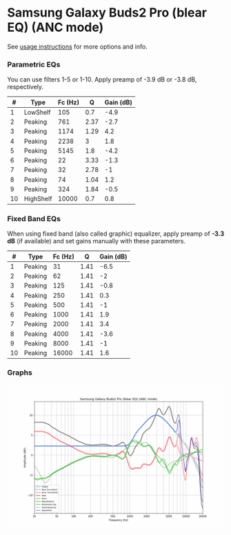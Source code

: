 # Samsung Galaxy Buds2 Pro (blear EQ) (ANC mode)
See [usage instructions](https://github.com/jaakkopasanen/AutoEq#usage) for more options and info.

### Parametric EQs
You can use filters 1-5 or 1-10. Apply preamp of -3.9 dB or -3.8 dB, respectively.

|   # | Type      |   Fc (Hz) |    Q |   Gain (dB) |
|-----|-----------|-----------|------|-------------|
|   1 | LowShelf  |       105 | 0.7  |        -4.9 |
|   2 | Peaking   |       761 | 2.37 |        -2.7 |
|   3 | Peaking   |      1174 | 1.29 |         4.2 |
|   4 | Peaking   |      2238 | 3    |         1.8 |
|   5 | Peaking   |      5145 | 1.8  |        -4.2 |
|   6 | Peaking   |        22 | 3.33 |        -1.3 |
|   7 | Peaking   |        32 | 2.78 |        -1   |
|   8 | Peaking   |        74 | 1.04 |         1.2 |
|   9 | Peaking   |       324 | 1.84 |        -0.5 |
|  10 | HighShelf |     10000 | 0.7  |         0.8 |

### Fixed Band EQs
When using fixed band (also called graphic) equalizer, apply preamp of **-3.3 dB** (if available) and set gains manually with these parameters.

|   # | Type    |   Fc (Hz) |    Q |   Gain (dB) |
|-----|---------|-----------|------|-------------|
|   1 | Peaking |        31 | 1.41 |        -6.5 |
|   2 | Peaking |        62 | 1.41 |        -2   |
|   3 | Peaking |       125 | 1.41 |        -0.8 |
|   4 | Peaking |       250 | 1.41 |         0.3 |
|   5 | Peaking |       500 | 1.41 |        -1   |
|   6 | Peaking |      1000 | 1.41 |         1.9 |
|   7 | Peaking |      2000 | 1.41 |         3.4 |
|   8 | Peaking |      4000 | 1.41 |        -3.6 |
|   9 | Peaking |      8000 | 1.41 |        -1   |
|  10 | Peaking |     16000 | 1.41 |         1.6 |

### Graphs
![](./Samsung%20Galaxy%20Buds2%20Pro%20(blear%20EQ)%20(ANC%20mode).png)
